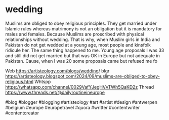 # wedding
 Muslims are obliged to obey religious principles. They get married under Islamic rules whereas matrimony is not an obligation but it is mandatory for males and females. Because Muslims are proscribed with physical relationships without wedding. That is why, when Muslim girls in India and Pakistan do not get wedded at a young age, most people and kinsfolk ridicule her. The same thing happened to me. 
Young age proposals
I was 33 and still did not get married but that was OK in Europe but not adequate in Pakistan. Cause, when I was 20 some proposals came but refused me fo



Web https://artisteology.com/blogs/wedding/ 
 blgr https://artisteology.blogspot.com/2024/09/muslims-are-obliged-to-obey-religious.html 
Whtspp https://whatsapp.com/channel/0029VafYJegHVvTWh5QaKD2z 
Thread  https://www.threads.net/@dailyroutineineurope

#blog #blogger #blogging #artisteology #art #artist #design #antwerpen #belgium #europe #europetravel #quora #writter #contentwriter #contentcreator 

